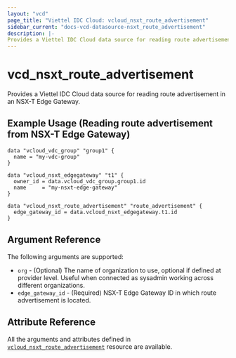 ```yaml
---
layout: "vcd"
page_title: "Viettel IDC Cloud: vcloud_nsxt_route_advertisement"
sidebar_current: "docs-vcd-datasource-nsxt_route_advertisement"
description: |-
Provides a Viettel IDC Cloud data source for reading route advertisement in an NSX-T Edge Gateway.
---
```


# vcd\_nsxt\_route\_advertisement

Provides a Viettel IDC Cloud data source for reading route advertisement in an NSX-T Edge Gateway.

## Example Usage (Reading route advertisement from NSX-T Edge Gateway)

```hcl
data "vcloud_vdc_group" "group1" {
  name = "my-vdc-group"
}

data "vcloud_nsxt_edgegateway" "t1" {
  owner_id = data.vcloud_vdc_group.group1.id
  name     = "my-nsxt-edge-gateway"
}

data "vcloud_nsxt_route_advertisement" "route_advertisement" {
  edge_gateway_id = data.vcloud_nsxt_edgegateway.t1.id
}
```

## Argument Reference

The following arguments are supported:

* `org` - (Optional) The name of organization to use, optional if defined at provider level. Useful
  when connected as sysadmin working across different organizations.
* `edge_gateway_id` - (Required) NSX-T Edge Gateway ID in which route advertisement is located.

## Attribute Reference

All the arguments and attributes defined in
[`vcloud_nsxt_route_advertisement`](/providers/terraform-viettelidc/vcloud/latest/docs/resources/nsxt_route_advertisement) resource are available.
